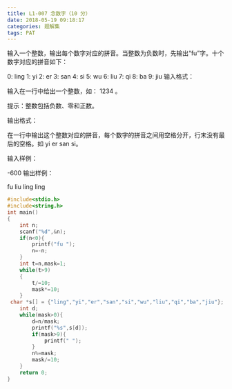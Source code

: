 ```yaml
---
title: L1-007 念数字（10 分）
date: 2018-05-19 09:18:17
categories: 题解集
tags: PAT
---
```


输入一个整数，输出每个数字对应的拼音。当整数为负数时，先输出“fu”字。十个数字对应的拼音如下：

0: ling
1: yi
2: er
3: san
4: si
5: wu
6: liu
7: qi
8: ba
9: jiu
输入格式：

输入在一行中给出一个整数，如： 1234 。

提示：整数包括负数、零和正数。

输出格式：

在一行中输出这个整数对应的拼音，每个数字的拼音之间用空格分开，行末没有最后的空格。如 yi er san si。

输入样例：

-600
输出样例：

fu liu ling ling

```cpp
#include<stdio.h>
#include<string.h>
int main()
{
    int n;
    scanf("%d",&n);
    if(n<0){
        printf("fu ");
        n=-n;
    }
    int t=n,mask=1;
    while(t>9)
    {
        t/=10;
        mask*=10;
    }
 char *s[] = {"ling","yi","er","san","si","wu","liu","qi","ba","jiu"};
    int d;
    while(mask>0){
        d=n/mask;
        printf("%s",s[d]);
        if(mask>9){
            printf(" ");
        }
        n%=mask;
        mask/=10;
    }
    return 0;
}

```